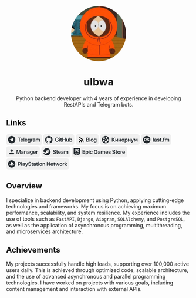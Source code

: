 <div align="center">
  <img align="center" style="border-radius: 50%;" width="150" src="https://raw.githubusercontent.com/ulbwa/ulbwa/main/static/favico.jpg" alt="favico.jpg">
  <h1>ulbwa</h1>
  <p>Python backend developer with 4 years of experience in developing RestAPIs and Telegram bots.</p>
</div>

## Links

[<img src="https://raw.githubusercontent.com/ulbwa/ulbwa/main/static/badges/telegram.svg" height="30"/>](https://ulbwa.github.io/go?to=telegram)
[<img src="https://raw.githubusercontent.com/ulbwa/ulbwa/main/static/badges/github.svg" height="30"/>](https://ulbwa.github.io/go?to=github)
[<img src="https://raw.githubusercontent.com/ulbwa/ulbwa/main/static/badges/blog.svg" height="30"/>](https://ulbwa.github.io/go?to=blog)
[<img src="https://raw.githubusercontent.com/ulbwa/ulbwa/main/static/badges/kinorium.svg" height="30"/>](https://ulbwa.github.io/go?to=kinorium)
[<img src="https://raw.githubusercontent.com/ulbwa/ulbwa/main/static/badges/lastfm.svg" height="30"/>](https://ulbwa.github.io/go?to=lastfm)
[<img src="https://raw.githubusercontent.com/ulbwa/ulbwa/main/static/badges/manager.svg" height="30"/>](https://ulbwa.github.io/go?to=manager)
[<img src="https://raw.githubusercontent.com/ulbwa/ulbwa/main/static/badges/steam.svg" height="30"/>](https://ulbwa.github.io/go?to=steam)
[<img src="https://raw.githubusercontent.com/ulbwa/ulbwa/main/static/badges/egs.svg" height="30"/>](https://ulbwa.github.io/go?to=egs)
<img onclick="alert('nickname: @wulbwa')" src="https://raw.githubusercontent.com/ulbwa/ulbwa/main/static/badges/psn.svg" height="30"/>

## Overview

I specialize in backend development using Python, applying cutting-edge technologies and frameworks. My focus is on achieving maximum performance, scalability, and system resilience. My experience includes the use of tools such as `FastAPI`, `Django`, `Aiogram`, `SQLAlchemy`, and `PostgreSQL`, as well as the application of asynchronous programming, multithreading, and microservices architecture.

## Achievements

My projects successfully handle high loads, supporting over 100,000 active users daily. This is achieved through optimized code, scalable architecture, and the use of advanced asynchronous and parallel programming technologies. I have worked on projects with various goals, including content management and interaction with external APIs.